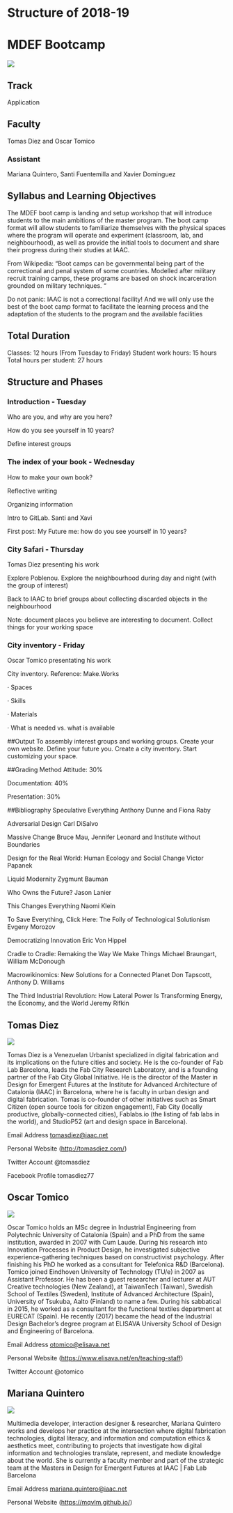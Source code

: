 Structure of 2018-19
======================
# MDEF Bootcamp

![](images/bootcamp_1.png)

## Track
Application

## Faculty
Tomas Diez and Oscar Tomico

### Assistant
Mariana Quintero, Santi Fuentemilla and Xavier Dominguez

## Syllabus and Learning Objectives
The MDEF boot camp is landing and setup workshop that will introduce students to the main ambitions of the master program. The boot camp format will allow students to familiarize themselves with the physical spaces where the program will operate and experiment (classroom, lab, and neighbourhood), as well as provide the initial tools to document and share their progress during their studies at IAAC.

From Wikipedia: “Boot camps can be governmental being part of the correctional and penal system of some countries. Modelled after military recruit training camps, these programs are based on shock incarceration grounded on military techniques. “

Do not panic: IAAC is not a correctional facility! And we will only use the best of the boot camp format to facilitate the learning process and the adaptation of the students to the program and the available facilities

## Total Duration
Classes: 12 hours (From Tuesday to Friday) Student work hours: 15 hours Total hours per student: 27 hours

## Structure and Phases

### Introduction - Tuesday
Who are you, and why are you here?

How do you see yourself in 10 years?

Define interest groups

### The index of your book - Wednesday

How to make your own book?

Reflective writing

Organizing information

Intro to GitLab. Santi and Xavi

First post: My Future me: how do you see yourself in 10 years?

### City Safari - Thursday

Tomas Diez presenting his work

Explore Poblenou. Explore the neighbourhood during day and night (with the group of interest)

Back to IAAC to brief groups about collecting discarded objects in the neighbourhood

Note: document places you believe are interesting to document. Collect things for your working space

### City inventory - Friday

Oscar Tomico presentating his work

City inventory. Reference: Make.Works

· Spaces

· Skills

· Materials

· What is needed vs. what is available

##Output
To assembly interest groups and working groups. Create your own website. Define your future you. Create a city inventory. Start customizing your space.

##Grading Method
Attitude: 30%

Documentation: 40%

Presentation: 30%

##Bibliography
Speculative Everything Anthony Dunne and Fiona Raby

Adversarial Design Carl DiSalvo

Massive Change Bruce Mau, Jennifer Leonard and Institute without Boundaries

Design for the Real World: Human Ecology and Social Change Victor Papanek

Liquid Modernity Zygmunt Bauman

Who Owns the Future? Jason Lanier

This Changes Everything Naomi Klein

To Save Everything, Click Here: The Folly of Technological Solutionism Evgeny Morozov

Democratizing Innovation Eric Von Hippel

Cradle to Cradle: Remaking the Way We Make Things Michael Braungart, William McDonough

Macrowikinomics: New Solutions for a Connected Planet Don Tapscott, Anthony D. Williams

The Third Industrial Revolution: How Lateral Power Is Transforming Energy, the Economy, and the World Jeremy Rifkin


## Tomas Diez

![](../../../../assets/images/faculty_photos/tomas_diez.jpg)

Tomas Diez is a Venezuelan Urbanist specialized in digital fabrication and its implications on the future cities and society. He is the co-founder of Fab Lab Barcelona, leads the Fab City Research Laboratory, and is a founding partner of the Fab City Global Initiative. He is the director of the Master in Design for Emergent Futures at the Institute for Advanced Architecture of Catalonia (IAAC) in Barcelona, where he is faculty in urban design and digital fabrication. Tomas is co-founder of other initiatives such as Smart Citizen (open source tools for citizen engagement), Fab City (locally productive, globally-connected cities), Fablabs.io (the listing of fab labs in the world), and StudioP52 (art and design space in Barcelona).

Email Address tomasdiez@iaac.net

Personal Website (http://tomasdiez.com/)

Twitter Account @tomasdiez

Facebook Profile tomasdiez77

## Oscar Tomico

![](../../../../assets/images/faculty_photos/oscar_tomico.jpg)

Oscar Tomico holds an MSc degree in Industrial Engineering from Polytechnic University of Catalonia (Spain) and a PhD from the same institution, awarded in 2007 with Cum Laude. During his research into Innovation Processes in Product Design, he investigated subjective experience-gathering techniques based on constructivist psychology. After finishing his PhD he worked as a consultant for Telefonica R&D (Barcelona). Tomico joined Eindhoven University of Technology (TU/e) in 2007 as Assistant Professor. He has been a guest researcher and lecturer at AUT Creative technologies (New Zealand), at TaiwanTech (Taiwan), Swedish School of Textiles (Sweden), Institute of Advanced Architecture (Spain), University of Tsukuba, Aalto (Finland) to name a few. During his sabbatical in 2015, he worked as a consultant for the functional textiles department at EURECAT (Spain). He recently (2017) became the head of the Industrial Design Bachelor’s degree program at ELISAVA University School of Design and Engineering of Barcelona.

Email Address otomico@elisava.net

Personal Website (https://www.elisava.net/en/teaching-staff)

Twitter Account @otomico

## Mariana Quintero

![](../../../../assets/images/faculty_photos/mariana_quintero.jpg)

Multimedia developer, interaction designer & researcher, Mariana Quintero works and develops her practice at the intersection where digital fabrication technologies, digital literacy, and information and computation ethics & aesthetics meet, contributing to projects that investigate how digital information and technologies translate, represent, and mediate knowledge about the world. She is currently a faculty member and part of the strategic team at the Masters in Design for Emergent Futures at IAAC | Fab Lab Barcelona

Email Address mariana.quintero@iaac.net

Personal Website (https://mqvlm.github.io/)
